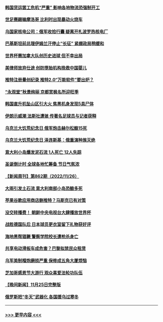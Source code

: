 #### [韩国货运罢工危机“严重” 影响各地物流恐强制开工](../pages/prog202/a103585006.md?t=11281501) 
#### [世足赛踢输摩洛哥 比利时出现暴动火烧车](../pages/prog202/a103584982.md?t=11281501) 
#### [乌国家核电公司：俄军收拾行囊 疑离开札波罗热核电厂](../pages/prog202/a103584933.md?t=11281501) 
#### [巴基斯坦前总理伊姆兰汗停止“长征” 紧绷政局稍缓和](../pages/prog202/a103584917.md?t=11281501) 
#### [世界杯赛加拿大队创历史进球 但不幸出局](../pages/prog202/a103584829.md?t=11281501) 
#### [美律师放弃仕途 创防堕胎机构挽救中国婴儿](../pages/prog202/a103584831.md?t=11281501) 
#### [推特注册量创纪录 推特2.0“万能软件”要出炉？](../pages/prog202/a103584827.md?t=11281501) 
#### [“永观堂”秋景绚丽 京都赏枫名所迎旺季](../pages/prog202/a103584637.md?t=11281501) 
#### [韩国直升机坠山区引大火 焦黑机身发现5具尸体](../pages/prog202/a103584532.md?t=11281501) 
#### [伊朗示威潮 法斯社遭骇 传著名足球员与记者获释](../pages/prog202/a103584464.md?t=11281501) 
#### [乌克兰大饥荒纪念日 俄军炮击赫尔松酿15死](../pages/prog202/a103584382.md?t=11281501) 
#### [乌克兰大饥荒纪念日 泽连斯基：俄重演种族灭绝](../pages/prog202/a103584373.md?t=11281501) 
#### [意大利小岛爆发泥石流 1人死亡 12人失踪](../pages/prog202/a103584371.md?t=11281501) 
#### [圣诞倒计时 全球各地忙筹备 节日气氛浓](../pages/prog202/a103584377.md?t=11281501) 
#### [【新闻周刊】第862期（2022/11/26）](../pages/prog202/a103584323.md?t=11281501) 
#### [大雨引发土石流 意大利南部小岛恐酿多死](../pages/prog202/a103584351.md?t=11281501) 
#### [苹果谷歌应用商店删推特？马斯克已有对策](../pages/prog202/a103583915.md?t=11281501) 
#### [没交转播费！ 朝鲜中央电视台大肆播放世界杯](../pages/prog202/a103583923.md?t=11281501) 
#### [战胜德国队后 日本球员更衣室留下礼物获好评](../pages/prog202/a103583918.md?t=11281501) 
#### [海地黑帮猖獗 警察学院校长遭枪杀身亡](../pages/prog202/a103583893.md?t=11281501) 
#### [共享电动滑板车成危害？巴黎拟禁民众租赁](../pages/prog202/a103583865.md?t=11281501) 
#### [乌军美制榴炮磨损严重 保修成五角大厦烦恼](../pages/prog202/a103583856.md?t=11281501) 
#### [芝加哥感恩节大游行 观众喜爱法轮功队伍](../pages/prog202/a103583588.md?t=11281501) 
#### [【晚间新闻】11月25日完整版](../pages/prog202/a103583678.md?t=11281501) 
#### [俄罗斯把“冬天”武器化 各国援乌过寒冬](../pages/prog202/a103583650.md?t=11281501) 

----
#### [ >>> 更早内容 <<< ](../indexes/prog202-earlier.md)
